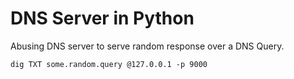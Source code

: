 # DNS Server in Python
Abusing DNS server to serve random response over a DNS Query.

`dig TXT some.random.query @127.0.0.1 -p 9000`
